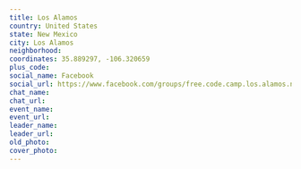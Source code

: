 ```yaml
---
title: Los Alamos
country: United States
state: New Mexico
city: Los Alamos
neighborhood: 
coordinates: 35.889297, -106.320659
plus_code:
social_name: Facebook
social_url: https://www.facebook.com/groups/free.code.camp.los.alamos.nm
chat_name:
chat_url:
event_name:
event_url:
leader_name:
leader_url:
old_photo: 
cover_photo:
---
```

